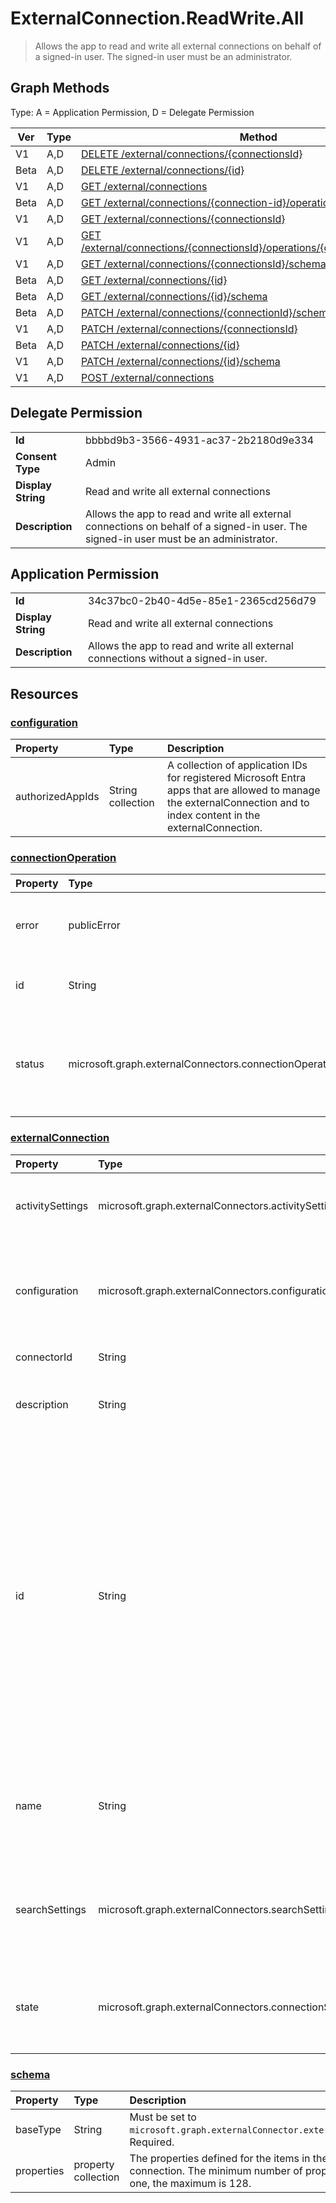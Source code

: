 # ExternalConnection.ReadWrite.All

> Allows the app to read and write all external connections on behalf of a signed-in user. The signed-in user must be an administrator.
## Graph Methods

Type: A = Application Permission, D = Delegate Permission

|Ver|Type|Method|
|-------|----|------|
|V1|A,D|[DELETE /external/connections/{connectionsId}](https://docs.microsoft.com/graph/api/externalconnectors-externalconnection-delete?view=graph-rest-1.0&tabs=http)|
|Beta|A,D|[DELETE /external/connections/{id}](https://docs.microsoft.com/graph/api/externalconnectors-externalconnection-delete?view=graph-rest-beta&tabs=http)|
|V1|A,D|[GET /external/connections](https://docs.microsoft.com/graph/api/externalconnectors-externalconnection-list?view=graph-rest-1.0&tabs=http)|
|Beta|A,D|[GET /external/connections/{connection-id}/operations/{operation-id}](https://docs.microsoft.com/graph/api/externalconnectors-connectionoperation-get?view=graph-rest-beta&tabs=http)|
|V1|A,D|[GET /external/connections/{connectionsId}](https://docs.microsoft.com/graph/api/externalconnectors-externalconnection-get?view=graph-rest-1.0&tabs=http)|
|V1|A,D|[GET /external/connections/{connectionsId}/operations/{connectionOperationId}](https://docs.microsoft.com/graph/api/externalconnectors-connectionoperation-get?view=graph-rest-1.0&tabs=http)|
|V1|A,D|[GET /external/connections/{connectionsId}/schema](https://docs.microsoft.com/graph/api/externalconnectors-schema-get?view=graph-rest-1.0&tabs=http)|
|Beta|A,D|[GET /external/connections/{id}](https://docs.microsoft.com/graph/api/externalconnectors-externalconnection-get?view=graph-rest-beta&tabs=http)|
|Beta|A,D|[GET /external/connections/{id}/schema](https://docs.microsoft.com/graph/api/externalconnectors-schema-get?view=graph-rest-beta&tabs=http)|
|Beta|A,D|[PATCH /external/connections/{connectionId}/schema](https://docs.microsoft.com/graph/api/externalconnectors-schema-update?view=graph-rest-beta&tabs=http)|
|V1|A,D|[PATCH /external/connections/{connectionsId}](https://docs.microsoft.com/graph/api/externalconnectors-externalconnection-update?view=graph-rest-1.0&tabs=http)|
|Beta|A,D|[PATCH /external/connections/{id}](https://docs.microsoft.com/graph/api/externalconnectors-externalconnection-update?view=graph-rest-beta&tabs=http)|
|V1|A,D|[PATCH /external/connections/{id}/schema](https://docs.microsoft.com/graph/api/externalconnectors-externalconnection-patch-schema?view=graph-rest-1.0&tabs=http)|
|V1|A,D|[POST /external/connections](https://docs.microsoft.com/graph/api/externalconnectors-external-post-connections?view=graph-rest-1.0&tabs=http)|
## Delegate Permission
|||
|-|-|
|**Id**|bbbbd9b3-3566-4931-ac37-2b2180d9e334|
|**Consent Type**|Admin|
|**Display String**|Read and write all external connections|
|**Description**|Allows the app to read and write all external connections on behalf of a signed-in user. The signed-in user must be an administrator.|
## Application Permission
|||
|-|-|
|**Id**|34c37bc0-2b40-4d5e-85e1-2365cd256d79|
|**Display String**|Read and write all external connections|
|**Description**|Allows the app to read and write all external connections without a signed-in user.|
## Resources
### [configuration ](https://docs.microsoft.com/graph/api/resources/externalconnectors-configuration?view=graph-rest-1.0&tabs=http)
|Property|Type|Description|
|:---|:---|:---|
|authorizedAppIds|String collection|A collection of application IDs for registered Microsoft Entra apps that are allowed to manage the externalConnection and to index content in the externalConnection.|
### [connectionOperation ](https://docs.microsoft.com/graph/api/resources/externalconnectors-connectionoperation?view=graph-rest-1.0&tabs=http)
|Property|Type|Description|
|:---|:---|:---|
|error|publicError| If `status` is `failed`, provides more information about the error that caused the failure.|
|id|String| Unique identifier for the connectionOperation. Read-only. |
|status|microsoft.graph.externalConnectors.connectionOperationStatus| Indicates the status of the asynchronous operation. Possible values are: `unspecified`, `inprogress`, `completed`, `failed`, `unknownFutureValue`.|
### [externalConnection ](https://docs.microsoft.com/graph/api/resources/externalconnectors-externalconnection?view=graph-rest-1.0&tabs=http)
|Property|Type|Description|
|:---|:---|:---|
| activitySettings  |microsoft.graph.externalConnectors.activitySettings| Collects configurable settings related to activities involving connector content.|
| configuration     |microsoft.graph.externalConnectors.configuration|Specifies additional application IDs that are allowed to manage the connection and to index content in the connection. Optional.|
| connectorId       | String | The Teams app ID. Optional.|
| description       |String|Description of the connection displayed in the Microsoft 365 admin center. Optional.|
| id                |String| Developer-provided unique ID of the connection within the Microsoft Entra tenant. Must be between 3 and 32 characters in length. Must only contain alphanumeric characters. Cannot begin with `Microsoft` or be one of the following values: `None`, `Directory`, `Exchange`, `ExchangeArchive`, `LinkedIn`, `Mailbox`, `OneDriveBusiness`, `SharePoint`, `Teams`, `Yammer`, `Connectors`, `TaskFabric`, `PowerBI`, `Assistant`, `TopicEngine`, `MSFT_All_Connectors`. Required. |
| name              |String|The display name of the connection to be displayed in the Microsoft 365 admin center. Maximum length of 128 characters. Required.|
| searchSettings    |microsoft.graph.externalConnectors.searchSettings|The settings configuring the search experience for content in this connection, such as the display templates for search results.|
| state             |microsoft.graph.externalConnectors.connectionState|Indicates the current state of the connection. Possible values are: `draft`, `ready`, `obsolete`, `limitExceeded`, `unknownFutureValue`.|
### [schema ](https://docs.microsoft.com/graph/api/resources/externalconnectors-schema?view=graph-rest-1.0&tabs=http)
|Property|Type|Description|
|:---|:---|:---|
|baseType|String|Must be set to `microsoft.graph.externalConnector.externalItem`. Required.|
|properties|property collection|The properties defined for the items in the connection. The minimum number of properties is one, the maximum is 128.|
